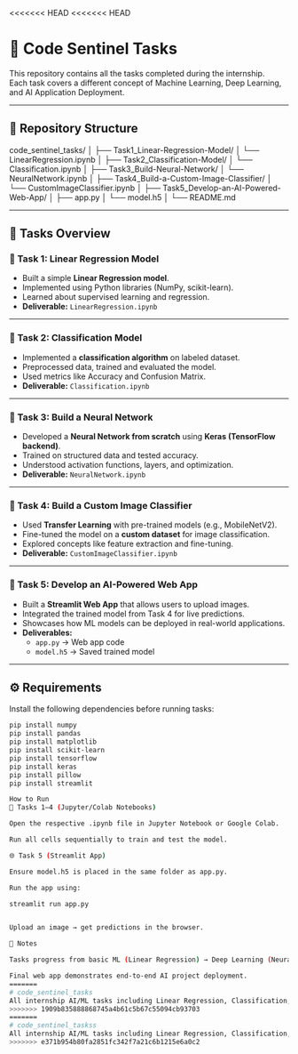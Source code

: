 <<<<<<< HEAD
<<<<<<< HEAD
# 🚀 Code Sentinel Tasks  

This repository contains all the tasks completed during the internship.  
Each task covers a different concept of Machine Learning, Deep Learning, and AI Application Deployment.  

---

## 📂 Repository Structure  

code_sentinel_tasks/
│
├── Task1_Linear-Regression-Model/
│ └── LinearRegression.ipynb
│
├── Task2_Classification-Model/
│ └── Classification.ipynb
│
├── Task3_Build-Neural-Network/
│ └── NeuralNetwork.ipynb
│
├── Task4_Build-a-Custom-Image-Classifier/
│ └── CustomImageClassifier.ipynb
│
├── Task5_Develop-an-AI-Powered-Web-App/
│ ├── app.py
│ └── model.h5
│
└── README.md


---

## 🎯 Tasks Overview  

### 🔹 Task 1: Linear Regression Model
- Built a simple **Linear Regression model**.  
- Implemented using Python libraries (NumPy, scikit-learn).  
- Learned about supervised learning and regression.  
- **Deliverable:** `LinearRegression.ipynb`  

---

### 🔹 Task 2: Classification Model
- Implemented a **classification algorithm** on labeled dataset.  
- Preprocessed data, trained and evaluated the model.  
- Used metrics like Accuracy and Confusion Matrix.  
- **Deliverable:** `Classification.ipynb`  

---

### 🔹 Task 3: Build a Neural Network
- Developed a **Neural Network from scratch** using **Keras (TensorFlow backend)**.  
- Trained on structured data and tested accuracy.  
- Understood activation functions, layers, and optimization.  
- **Deliverable:** `NeuralNetwork.ipynb`  

---

### 🔹 Task 4: Build a Custom Image Classifier
- Used **Transfer Learning** with pre-trained models (e.g., MobileNetV2).  
- Fine-tuned the model on a **custom dataset** for image classification.  
- Explored concepts like feature extraction and fine-tuning.  
- **Deliverable:** `CustomImageClassifier.ipynb`  

---

### 🔹 Task 5: Develop an AI-Powered Web App
- Built a **Streamlit Web App** that allows users to upload images.  
- Integrated the trained model from Task 4 for live predictions.  
- Showcases how ML models can be deployed in real-world applications.  
- **Deliverables:**  
  - `app.py` → Web app code  
  - `model.h5` → Saved trained model  

---

## ⚙️ Requirements  

Install the following dependencies before running tasks:  

```bash
pip install numpy
pip install pandas
pip install matplotlib
pip install scikit-learn
pip install tensorflow
pip install keras
pip install pillow
pip install streamlit

How to Run
📘 Tasks 1–4 (Jupyter/Colab Notebooks)

Open the respective .ipynb file in Jupyter Notebook or Google Colab.

Run all cells sequentially to train and test the model.

🌐 Task 5 (Streamlit App)

Ensure model.h5 is placed in the same folder as app.py.

Run the app using:

streamlit run app.py


Upload an image → get predictions in the browser.

📌 Notes

Tasks progress from basic ML (Linear Regression) → Deep Learning (Neural Networks, Transfer Learning) → Deployment (Web App).

Final web app demonstrates end-to-end AI project deployment.
=======
# code_sentinel_tasks
All internship AI/ML tasks including Linear Regression, Classification, Neural Networks, Transfer Learning, and Streamlit Web App.
>>>>>>> 1909b835888868745a4b61c5b67c55094cb93703
=======
# code_sentinel_taskss
All internship AI/ML tasks including Linear Regression, Classification, Neural Networks, Transfer Learning, and Streamlit Web App.
>>>>>>> e371b954b80fa2851fc342f7a21c6b1215e6a0c2
